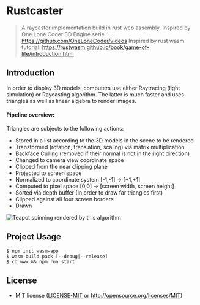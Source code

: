# Rustcaster
> A raycaster implementation build in rust web assembly.
> Inspired by One Lone Coder 3D Engine serie https://github.com/OneLoneCoder/videos
> Inspired by rust wasm tutorial: https://rustwasm.github.io/book/game-of-life/introduction.html

## Introduction
In order to display 3D models, computers use either Raytracing
(light simulation) or Raycasting algorithm. The latter is much faster and uses
triangles as well as linear algebra to render images.

#### Pipeline overview:
Triangles are subjects to the following actions:
- Stored in a list according to the 3D models in the scene to be
  rendered
- Transformed (rotation, translation, scaling) via matrix multiplication
- Backface Culling (removed if their normal is not in the right direction)
- Changed to camera view coordinate space
- Clipped from the near clipping plane
- Projected to screen space
- Normalized to coordinate system [-1,-1] -> [+1,+1]
- Computed to pixel space [0,0] -> [screen width, screen height]
- Sorted via depth buffer (In order to draw far triangles first)
- Clipped against all four screen borders
- Drawn

![Teapot spinning rendered by this algorithm](teapot.gif)

## Project Usage

```
$ npm init wasm-app
$ wasm-build pack [--debug|--release]
$ cd www && npm run start
```

## License

* MIT license ([LICENSE-MIT](LICENSE-MIT) or http://opensource.org/licenses/MIT)
